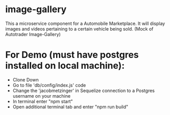 # image-gallery

This a microservice component for a Automobile Marketplace.  It will display images and videos pertaining to a certain vehicle 
being sold. (Mock of Autotrader Image-Gallery)

# For Demo (must have postgres installed on local machine):

- Clone Down
- Go to file 'db/config/index.js' code
- Change the 'jacobmetzinger' in Sequelize connection to a Postgres username on your machine
- In terminal enter "npm start" 
- Open additional terminal tab and enter "npm run build"
